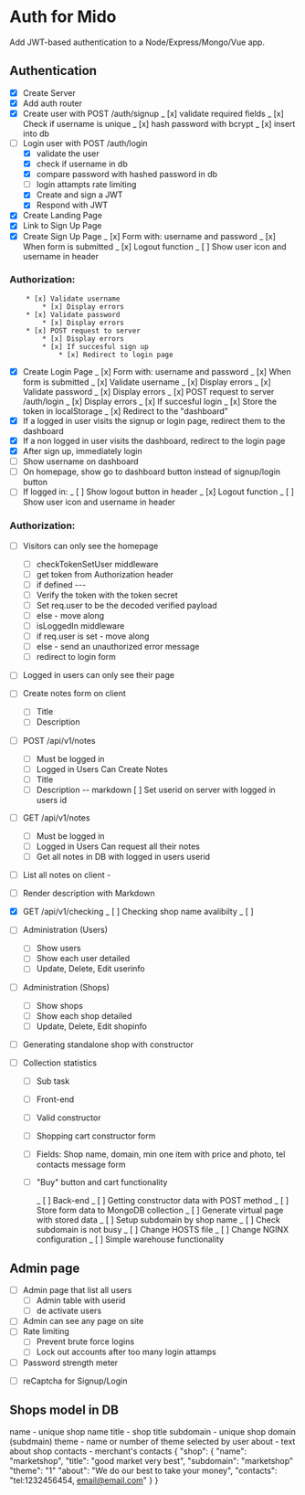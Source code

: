 # Auth for Mido

Add JWT-based authentication to a Node/Express/Mongo/Vue app.

## Authentication

- [x] Create Server
- [x] Add auth router
- [x] Create user with POST /auth/signup
      _ [x] validate required fields
      _ [x] Check if username is unique
      _ [x] hash password with bcrypt
      _ [x] insert into db
- [ ] Login user with POST /auth/login
  - [x] validate the user
  - [x] check if username in db
  - [x] compare password with hashed password in db
  - [ ] login attampts rate limiting
  - [x] Create and sign a JWT
  - [x] Respond with JWT
- [x] Create Landing Page
- [x] Link to Sign Up Page
- [x] Create Sign Up Page
      _ [x] Form with: username and password
      _ [x] When form is submitted
      _ [x] Logout function
      _ [ ] Show user icon and username in header

### Authorization:

    	* [x] Validate username
    		* [x] Display errors
    	* [x] Validate password
    		* [x] Display errors
    	* [x] POST request to server
    		* [x] Display errors
    		* [x] If succesful sign up
    			* [x] Redirect to login page

- [x] Create Login Page
      _ [x] Form with: username and password
      _ [x] When form is submitted
      _ [x] Validate username
      _ [x] Display errors
      _ [x] Validate password
      _ [x] Display errors
      _ [x] POST request to server /auth/login
      _ [x] Display errors
      _ [x] If succesful login
      _ [x] Store the token in localStorage
      _ [x] Redirect to the "dashboard"
- [x] If a logged in user visits the signup or login page, redirect them to the dashboard
- [x] If a non logged in user visits the dashboard, redirect to the login page
- [x] After sign up, immediately login
- [ ] Show username on dashboard
- [ ] On homepage, show go to dashboard button instead of signup/login button
- [ ] If logged in:
      _ [ ] Show logout button in header
      _ [x] Logout function
      _ [ ] Show user icon and username in header

### Authorization:

- [ ] Visitors can only see the homepage
  - [ ] checkTokenSetUser middleware
  - [ ] get token from Authorization header
  - [ ] if defined ---
  - [ ] Verify the token with the token secret
  - [ ] Set req.user to be the decoded verified payload
  - [ ] else - move along
  - [ ] isLoggedIn middleware
  - [ ] if req.user is set - move along
  - [ ] else - send an unauthorized error message
  - [ ] redirect to login form
- [ ] Logged in users can only see their page
- [ ] Create notes form on client
  - [ ] Title
  - [ ] Description
- [ ] POST /api/v1/notes
  - [ ] Must be logged in
  - [ ] Logged in Users Can Create Notes
  - [ ] Title
  - [ ] Description -- markdown
        [ ] Set userid on server with logged in users id
- [ ] GET /api/v1/notes
  - [ ] Must be logged in
  - [ ] Logged in Users Can request all their notes
  - [ ] Get all notes in DB with logged in users userid
- [ ] List all notes on client -
- [ ] Render description with Markdown

- [x] GET /api/v1/checking
      _ [ ] Checking shop name avalibilty
      _ [ ]

- [ ] Administration (Users)
  - [ ] Show users
  - [ ] Show each user detailed
  - [ ] Update, Delete, Edit userinfo

- [ ] Administration (Shops)
  - [ ] Show shops
  - [ ] Show each shop detailed
  - [ ] Update, Delete, Edit shopinfo

- [ ] Generating standalone shop with constructor

- [ ] Collection statistics
  - [ ] Sub task

  - [ ] Front-end
  - [ ] Valid constructor
  - [ ] Shopping cart constructor form
  - [ ] Fields: Shop name, domain, min one item with price and photo, tel contacts message form
  - [ ] "Buy" button and cart functionality

    _ [ ] Back-end
    _ [ ] Getting constructor data with POST method
    _ [ ] Store form data to MongoDB collection
    _ [ ] Generate virtual page with stored data
    _ [ ] Setup subdomain by shop name 
		_ [ ] Check subdomain is not busy
    	_ [ ] Change HOSTS file
    	_ [ ] Change NGINX configuration
    	_ [ ] Simple warehouse functionality

## Admin page

- [ ] Admin page that list all users
  - [ ] Admin table with userid
  - [ ] de activate users
- [ ] Admin can see any page on site
- [ ] Rate limiting
  - [ ] Prevent brute force logins
  - [ ] Lock out accounts after too many login attamps
- [ ] Password strength meter

* [ ] reCaptcha for Signup/Login






## Shops model in DB

name - unique shop name
title  -  shop title
subdomain  - unique shop domain (subdmain)
theme - name or number of theme selected by user
about  -  text about shop
contacts  -  merchant's contacts
{
        "shop": {
                "name": "marketshop",
                "title": "good market very best",
                "subdomain": "marketshop"
                "theme": "1"
                "about": "We do our best to take your money",
                "contacts": "tel:1232456454, email@email.com"
        }
}